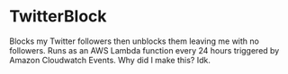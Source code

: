 # TwitterBlock
Blocks my Twitter followers then unblocks them leaving me with no followers.  Runs as an AWS Lambda function every 24 hours triggered by Amazon Cloudwatch Events.  Why did I make this?  Idk.
